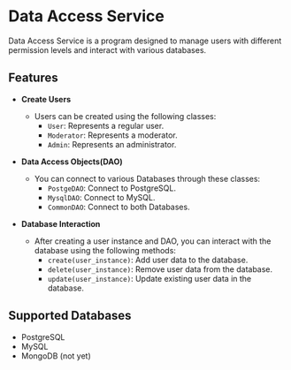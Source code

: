 # Data Access Service

Data Access Service is a program designed to manage users with different permission levels and interact with various databases.

## Features

- **Create Users**
  - Users can be created using the following classes:
    - `User`: Represents a regular user.
    - `Moderator`: Represents a moderator.
    - `Admin`: Represents an administrator.
   
- **Data Access Objects(DAO)**
  - You can connect to various Databases through these classes:
    - `PostgeDAO`: Connect to PostgreSQL.
    - `MysqlDAO`: Connect to MySQL.
    - `CommonDAO`: Connect to both Databases.
    
- **Database Interaction**
  - After creating a user instance and DAO, you can interact with the database using the following methods:
    - `create(user_instance)`: Add user data to the database.
    - `delete(user_instance)`: Remove user data from the database.
    - `update(user_instance)`: Update existing user data in the database.

## Supported Databases

- PostgreSQL
- MySQL
- MongoDB (not yet)
